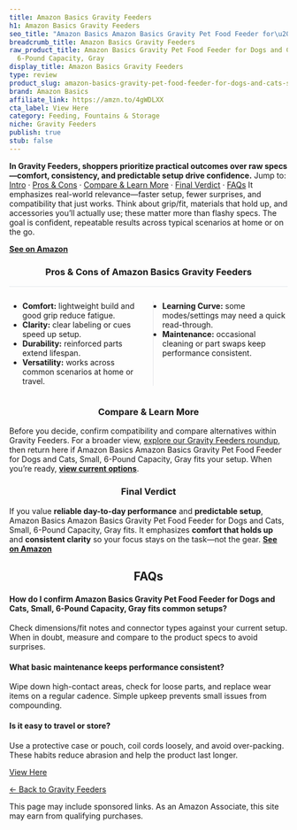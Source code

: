 ```yaml
---
title: Amazon Basics Gravity Feeders
h1: Amazon Basics Gravity Feeders
seo_title: "Amazon Basics Amazon Basics Gravity Pet Food Feeder for\u2026"
breadcrumb_title: Amazon Basics Gravity Feeders
raw_product_title: Amazon Basics Gravity Pet Food Feeder for Dogs and Cats, Small,
  6-Pound Capacity, Gray
display_title: Amazon Basics Gravity Feeders
type: review
product_slug: amazon-basics-gravity-pet-food-feeder-for-dogs-and-cats-small-6-pound-c-3309f64e
brand: Amazon Basics
affiliate_link: https://amzn.to/4gWDLXX
cta_label: View Here
category: Feeding, Fountains & Storage
niche: Gravity Feeders
publish: true
stub: false
---
```


<div id="intro" class="full-width"><p><strong>In Gravity Feeders, shoppers prioritize practical outcomes over raw specs&mdash;comfort, consistency, and predictable setup drive confidence.</strong> Jump to: <a href="#intro">Intro</a> · <a href="#pros-cons">Pros &amp; Cons</a> · <a href="#compare-more">Compare &amp; Learn More</a> · <a href="#verdict">Final Verdict</a> · <a href="#faqs">FAQs</a> It emphasizes real-world relevance&mdash;faster setup, fewer surprises, and compatibility that just works. Think about grip/fit, materials that hold up, and accessories you’ll actually use; these matter more than flashy specs. The goal is confident, repeatable results across typical scenarios at home or on the go.</p><p><a href="https://amzn.to/4gWDLXX" rel="nofollow sponsored noopener" target="_blank"><strong>See on Amazon</strong></a></p></div>
<h3 id="pros-cons" style="text-align:center;">Pros &amp; Cons of Amazon Basics Gravity Feeders</h3>
<div class="pc-grid" style="display:grid;grid-template-columns:1fr 1fr;gap:16px;border-top:1px solid #e5e7eb;padding-top:12px;">
  <ul>
    <li><strong>Comfort:</strong> lightweight build and good grip reduce fatigue.</li>
    <li><strong>Clarity:</strong> clear labeling or cues speed up setup.</li>
    <li><strong>Durability:</strong> reinforced parts extend lifespan.</li>
    <li><strong>Versatility:</strong> works across common scenarios at home or travel.</li>
  </ul>
  <ul style="border-left:1px solid #e5e7eb;padding-left:16px;">
    <li><strong>Learning Curve:</strong> some modes/settings may need a quick read-through.</li>
    <li><strong>Maintenance:</strong> occasional cleaning or part swaps keep performance consistent.</li>
  </ul>
</div>


<h3 id="compare-more" style="text-align:center;">Compare &amp; Learn More</h3>
<p>Before you decide, confirm compatibility and compare alternatives within Gravity Feeders. For a broader view, <a href="#">explore our Gravity Feeders roundup</a>, then return here if Amazon Basics Amazon Basics Gravity Pet Food Feeder for Dogs and Cats, Small, 6-Pound Capacity, Gray fits your setup. When you’re ready, <a href="https://amzn.to/4gWDLXX" rel="nofollow sponsored noopener" target="_blank"><strong>view current options</strong></a>.</p>

<h3 id="verdict" style="text-align:center;">Final Verdict</h3>
<p>If you value <strong>reliable day-to-day performance</strong> and <strong>predictable setup</strong>, Amazon Basics Amazon Basics Gravity Pet Food Feeder for Dogs and Cats, Small, 6-Pound Capacity, Gray fits. It emphasizes <strong>comfort that holds up</strong> and <strong>consistent clarity</strong> so your focus stays on the task&mdash;not the gear. <a href="https://amzn.to/4gWDLXX" rel="nofollow sponsored noopener" target="_blank"><strong>See on Amazon</strong></a></p>

<h2 id="faqs" style="text-align:center;">FAQs</h2>
<h4><strong>How do I confirm Amazon Basics Gravity Pet Food Feeder for Dogs and Cats, Small, 6-Pound Capacity, Gray fits common setups?</strong></h4>
<p>Check dimensions/fit notes and connector types against your current setup. When in doubt, measure and compare to the product specs to avoid surprises.</p>
<h4><strong>What basic maintenance keeps performance consistent?</strong></h4>
<p>Wipe down high-contact areas, check for loose parts, and replace wear items on a regular cadence. Simple upkeep prevents small issues from compounding.</p>
<h4><strong>Is it easy to travel or store?</strong></h4>
<p>Use a protective case or pouch, coil cords loosely, and avoid over-packing. These habits reduce abrasion and help the product last longer.</p>

<p><a class="btn" href="https://amzn.to/4gWDLXX" target="_blank" rel="nofollow sponsored noopener">View Here</a></p>
<p><a href="/roundups/feeding-fountains-storage/gravity-feeders/">← Back to Gravity Feeders</a></p>
<aside class="disclosure">This page may include sponsored links. As an Amazon Associate, this site may earn from qualifying purchases.</aside>
